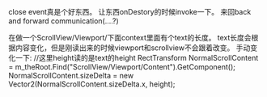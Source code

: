 close event真是个好东西。
让东西onDestory的时候invoke一下。
来回back and forward communication(....?)

在做一个ScrollView/Viewport/下面context里面有个text的长度。
text长度会根据内容变化，但是刚读出来的时候viewport和scrollview不会跟着改变。
手动变化一下:
//这里height读的是text的height
RectTransform NormalScrollContent = m_theRoot.Find("ScrollView/Viewport/Content").GetComponent<RectTransform>();
NormalScrollContent.sizeDelta = new Vector2(NormalScrollContent.sizeDelta.x, height);
